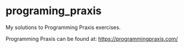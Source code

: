 # programing_praxis
My solutions to Programming Praxis exercises.

Programming Praxis can be found at:
https://programmingpraxis.com/